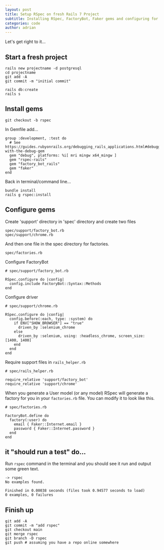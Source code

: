 ```yaml
---
layout: post
title: Setup RSpec on fresh Rails 7 Project
subtitle: Installing RSpec, FactoryBot, Faker gems and configuring for testing environment
categories: code
author: adrian
---
```


Let's get right to it...

## Start a fresh project

```
rails new projectname -d postgresql
cd projectname
git add -A
git commit -m "initial commit"

rails db:create
rails s
```

## Install gems

```
git checkout -b rspec
```

In Gemfile add...

```
group :development, :test do
  # See https://guides.rubyonrails.org/debugging_rails_applications.html#debugging-with-the-debug-gem
  gem "debug", platforms: %i[ mri mingw x64_mingw ]
  gem "rspec-rails"
  gem "factory_bot_rails"
  gem "faker"
end
```

Back in terminal/command line...

```
bundle install
rails g rspec:install
```

## Configure gems

Create 'support' directory in 'spec' directory and create two files

```
spec/support/factory_bot.rb
spec/support/chrome.rb
```

And then one file in the spec directory for factories.

```
spec/factories.rb
```

Configure FactoryBot

```
# spec/support/factory_bot.rb

RSpec.configure do |config|
  config.include FactoryBot::Syntax::Methods
end
```

Configure driver

```
# spec/support/chrome.rb

RSpec.configure do |config|
  config.before(:each, type: :system) do
    if ENV["SHOW_BROWSER"] == "true"
      driven_by :selenium_chrome
    else
      driven_by :selenium, using: :headless_chrome, screen_size: [1400, 1400]
    end
  end
end
```

Require support files in `rails_helper.rb`

```
# spec/rails_helper.rb

require_relative 'support/factory_bot'
require_relative 'support/chrome'
```

When you generate a User model (or any model) RSpec will generate a factory for you in your `factories.rb` file.
You can modify it to look like this.

```
# spec/factories.rb

FactoryBot.define do
  factory(:user) do
    email { Faker::Internet.email }
    password { Faker::Internet.password }
  end
end
```

## it "should run a test" do...

Run `rspec` command in the terminal and you should see it run and output some green text.

```
-> rspec
No examples found.

Finished in 0.00038 seconds (files took 0.94577 seconds to load)
0 examples, 0 failures
```

## Finish up

```
git add -A
git commit -m "add rspec"
git checkout main
git merge rspec
git branch -D rspec
git push # assuming you have a repo online somewhere
```

